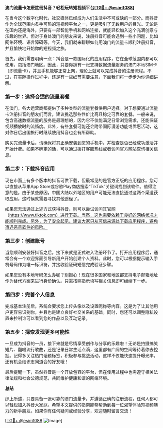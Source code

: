 **澳门流量卡怎麽註冊抖音？轻松玩转短视频平台[[TG💪+ @esim1088](https://t.me/s/esim1088)]**

在当今这个数字化时代，社交媒体已经成为人们生活中不可或缺的一部分。而抖音作为全球范围内炙手可热的短视频平台之一，更是吸引了无数用户的目光。无论是在国内还是海外，只要有一部智能手机和网络连接，就能轻松加入这个充满创意与乐趣的世界。但对于身处澳门的朋友来说，注册抖音可能会遇到一些小问题，比如网络环境、语言障碍等。今天，我们就来聊聊如何用澳门的流量卡顺利注册抖音，并且愉快地开始你的短视频之旅。

首先，我们需要明确一点：抖音是一款国际化的应用程序，它在全球范围内都可以使用，包括澳门地区。因此，只要你拥有一张支持数据流量服务的澳门本地SIM卡（即流量卡），并且手机能够正常上网，理论上就可以完成抖音的注册流程。不过，在实际操作过程中，还是有一些细节需要注意，下面我们将一步步为你详细讲解。

### 第一步：选择合适的流量套餐

在澳门，各大运营商都提供了多种类型的流量套餐供用户选择。对于想要通过流量卡注册抖音的朋友们而言，建议挑选那些性价比高且稳定可靠的套餐。一般来说，包含高速数据流量的服务是最理想的，因为它不仅能满足日常浏览需求，还能保证视频播放时的流畅度。此外，有些套餐可能还会附带国际漫游功能或优惠活动，这对你日后出国旅行时继续使用抖音也会有所帮助。

购买完流量卡后，请确保将其正确安装到您的手机中，并检查是否已经成功激活并开始计费。如果不确定的话，可以通过拨打客服热线或者访问官方网站查询相关信息。

### 第二步：下载抖音应用

现在市面上有多个版本的抖音可供下载，但最常见的是官方正版的应用程序。您可以直接从苹果App Store或谷歌Play商店搜索“TikTok”关键词找到该软件。值得注意的是，由于某些原因，中国大陆以外地区的用户可能无法直接通过这两个渠道获取应用，这时候就需要寻找其他途径了。

如果您无法通过上述方式获得抖音，则可以尝试访问其官网（https://www.tiktok.com）进行下载。当然，这也需要依赖于良好的网络状况才能顺利完成。另外，为了安全起见，建议大家只从可信来源处下载应用程序，避免遭遇恶意软件的风险。

### 第三步：创建账号

当您顺利安装好抖音之后，接下来就是正式进入注册环节了。打开应用程序后，通常会有一个欢迎界面引导新用户开始创建个人资料。此时，您可以根据提示输入手机号码作为唯一标识符，并接收验证码短信完成验证步骤。

如果您没有本地号码怎么办呢？别担心！现在很多国家和地区都支持电子邮箱地址作为替代方案来进行身份确认。只需按照指示填写相关信息即可继续下一步。

### 第四步：完善个人信息

完成基本注册后，系统会要求您上传头像以及设置昵称等内容。这是为了让其他用户更容易识别你，并且也是建立良好社交关系的基础。同时，您还可以调整隐私设置来控制谁可以看到您的作品以及互动记录。

### 第五步：探索发现更多可能性

一旦成为抖音的一员，接下来就是尽情享受创作与分享的乐趣啦！无论是拍摄搞笑短片、翻唱流行歌曲，还是记录日常生活点滴，这里都有广阔的空间等待着你去挖掘。记得多关注热门话题标签，积极参与挑战活动，这样不仅能快速提升曝光率，还有机会结识志同道合的好友哦！

最后提醒一下，虽然抖音是一个开放包容的平台，但在使用过程中也需遵守相关法律法规和社会公德规范，共同维护健康和谐的网络环境。

**总结**

综上所述，只要具备一张可靠的澳门流量卡，并遵循正确的注册流程，任何人都可以轻松加入抖音大家庭。希望本文提供的指南能够帮助到每一位渴望体验短视频魅力的新手朋友。如果你有任何疑问或经验分享，欢迎随时留言交流！

[[TG💪+ @esim1088](https://t.me/s/esim1088) ![Image](https://i.postimg.cc/4NQfJmqS/Snipaste-2025-05-13-00-14-12.png)]